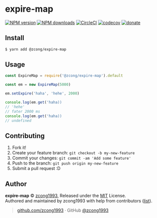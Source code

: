 
# expire-map

[![NPM version](https://img.shields.io/npm/v/@zcong/expire-map.svg?style=flat)](https://npmjs.com/package/@zcong/expire-map) [![NPM downloads](https://img.shields.io/npm/dm/@zcong/expire-map.svg?style=flat)](https://npmjs.com/package/@zcong/expire-map) [![CircleCI](https://circleci.com/gh/zcong1993/expire-map/tree/master.svg?style=shield)](https://circleci.com/gh/zcong1993/expire-map/tree/master)  [![codecov](https://codecov.io/gh/zcong1993/expire-map/branch/master/graph/badge.svg)](https://codecov.io/gh/zcong1993/expire-map)
 [![donate](https://img.shields.io/badge/$-donate-ff69b4.svg?maxAge=2592000&style=flat)](https://github.com/zcong1993/donate)

## Install

```bash
$ yarn add @zcong/expire-map
```

## Usage

```js
const ExpireMap = require('@zcong/expire-map').default

const em = new ExpireMap(5000)

em.setExpire('haha', 'hehe', 2000)

console.log(em.get('haha))
// 'hehe'
// fater 2000 ms
console.log(em.get('haha))
// undefined
```

## Contributing

1. Fork it!
2. Create your feature branch: `git checkout -b my-new-feature`
3. Commit your changes: `git commit -am 'Add some feature'`
4. Push to the branch: `git push origin my-new-feature`
5. Submit a pull request :D


## Author

**expire-map** © [zcong1993](https://github.com/zcong1993), Released under the [MIT](./LICENSE) License.<br>
Authored and maintained by zcong1993 with help from contributors ([list](https://github.com/zcong1993/expire-map/contributors)).

> [github.com/zcong1993](https://github.com/zcong1993) · GitHub [@zcong1993](https://github.com/zcong1993)
